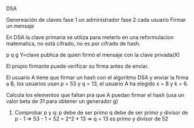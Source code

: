 DSA 

Genereación de claves
	fase 1 un administrador 
	fase 2 cada usuario
Firmar un mensaje

En DSA la clave primaria se utiliza para meterlo en una reformulacion matematica, no está cifrado, no es por cifrado de hash.


p q g Y=clave publica de quien firmó el mensaje con la clave privada(X)

El propio firmante puede verificar su firma antes de enviar.

El usuario A tiene que firmar un hash con el algoritmo DSA y enviar la firma a B, los usuarios usan p = 53 y q = 13, el usuario A ha elegido x = 8 y k = 6.

Calcula los elementos que faltan pra que A puedan firmar el hash (usa un valor beta de 31 para obtener un generador g)

1. Comprobar p y q:
	p debe de ser primo 
	q debe de ser primo y divisor de p - 1 => 53 - 1 = 52 = 2^2 * 13 => q = 13 es primo y divisor de 52